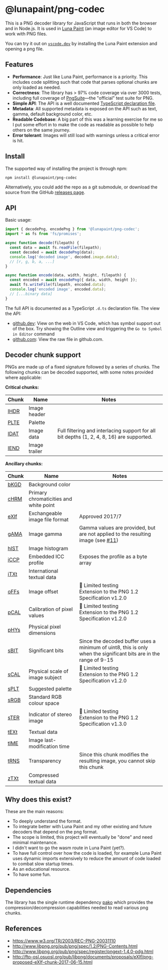 # @lunapaint/png-codec

This is a PNG decoder library for JavaScript that runs in both the browser and in Node.js. It is used in [Luna Paint](https://marketplace.visualstudio.com/items?itemName=Tyriar.luna-paint) (an image editor for VS Code) to work with PNG files.

You can try it out on [`vscode.dev`](https://vscode.dev/) by installing the Luna Paint extension and opening a png file.


## Features

- **Performance**: Just like Luna Paint, performance is a priority. This includes code splitting such that code that parses optional chunks are only loaded as needed.
- **Correctness**: The library has > 97% code coverage via over 3000 tests, including full coverage of [PngSuite](https://github.com/lunapaint/pngsuite)—the "official" test suite for PNG.
- **Simple API**: The API is a well documented [TypeScript declaration file](https://github.dev/lunapaint/png-codec/blob/main/typings/api.d.ts).
- **Metadata**: All supported metadata is exposed on the API such as text, gamma, default background color, etc.
- **Readable Codebase**: A big part of this was a learning exercise for me so I put some effort in to make the code as readable as possible to help others on the same journey.
- **Error tolerant**: Images will still load with warnings unless a critical error is hit.


## Install

The supported way of installing the project is through npm:

```
npm install @lunapaint/png-codec
```

Alternatively, you could add the repo as a git submodule, or download the source from the GitHub [releases page](https://github.com/lunapaint/png-codec/releases).


## API

Basic usage:

```ts
import { decodePng, encodePng } from '@lunapaint/png-codec';
import * as fs from 'fs/promises';

async function decode(filepath) {
  const data = await fs.readFile(filepath);
  const decoded = await decodePng(data);
  console.log('decoded image', decoded.image.data);
  // [r, g, b, a, ...]
}

async function encode(data, width, height, filepath) {
  const encoded = await encodePng({ data, width, height });
  await fs.writeFile(filepath, encoded.data);
  console.log('encoded image', encoded.data);
  // [...binary data]
}
```

The full API is documented as a TypeScript `.d.ts` declaration file. The view the API:

- [github.dev](https://github.dev/lunapaint/png-codec/blob/main/typings/api.d.ts): View on the web in VS Code, which has symbol support out of the box. Try showing the Outline view and triggering the `Go to Symbol in Editor` command
- [github.com](https://github.com/lunapaint/png-codec/blob/main/typings/api.d.ts): View the raw file in github.com.


## Decoder chunk support

PNGs are made up of a fixed signature followed by a series of chunks. The following chunks can be decoded supported, with some notes provided where applicable:

**Critical chunks:**

| Chunk   | Name          | Notes
|---------|---------------|-------
| [IHDR]  | Image header  |
| [PLTE]  | Palette       |
| [IDAT]  | Image data    | Full filtering and interlacing support for all bit depths (1, 2, 4, 8, 16) are supported.
| [IEND]  | Image trailer |

**Ancillary chunks:**

| Chunk   | Name                                   | Notes
|---------|----------------------------------------|-------
| [bKGD]  | Background color                       |
| [cHRM]  | Primary chromaticities and white point |
| [eXIf]  | Exchangeable image file format         | Approved 2017/7
| [gAMA]  | Image gamma                            | Gamma values are provided, but are not applied to the resulting image (see [#11](https://github.com/lunapaint/png-codec/issues/11))
| [hIST]  | Image histogram                        |
| [iCCP]  | Embedded ICC profile                   | Exposes the profile as a byte array
| [iTXt]  | International textual data             |
| [oFFs]  | Image offset                           | 🧪 Limited testing<br>Extension to the PNG 1.2 Specification v1.2.0
| [pCAL]  | Calibration of pixel values            | 🧪 Limited testing<br>Extension to the PNG 1.2 Specification v1.2.0
| [pHYs]  | Physical pixel dimensions              |
| [sBIT]  | Significant bits                       | Since the decoded buffer uses a minimum of uint8, this is only when the significant bits are in the range of 9-15
| [sCAL]  | Physical scale of image subject        | 🧪 Limited testing<br>Extension to the PNG 1.2 Specification v1.2.0
| [sPLT]  | Suggested palette                      |
| [sRGB]  | Standard RGB colour space              |
| [sTER]  | Indicator of stereo image              | 🧪 Limited testing<br>Extension to the PNG 1.2 Specification v1.3.0
| [tEXt]  | Textual data                           |
| [tIME]  | Image last-modification time           |
| [tRNS]  | Transparency                           | Since this chunk modifies the resulting image, you cannot skip this chunk
| [zTXt]  | Compressed textual data                |


## Why does this exist?

These are the main reasons:

- To deeply understand the format.
- To integrate better with Luna Paint and my other existing and future decoders that depend on the png format.
- The scope is limited, this project will eventually be "done" and need minimal maintenance.
- I didn't want to go the wasm route in Luna Paint (yet?).
- To have full control over how the code is loaded, for example Luna Paint uses dynamic imports extensively to reduce the amount of code loaded to combat slow startup times.
- As an educational resource.
- To have some fun.


## Dependencies

The library has the single runtime dependency [pako](https://github.com/nodeca/pako) which provides the compression/decompression capabilities needed to read various png chunks.


## References

- https://www.w3.org/TR/2003/REC-PNG-20031110
- http://www.libpng.org/pub/png/spec/1.2/PNG-Contents.html
- http://www.libpng.org/pub/png/spec/register/pngext-1.4.0-pdg.html
- http://ftp-osl.osuosl.org/pub/libpng/documents/proposals/eXIf/png-proposed-eXIf-chunk-2017-06-15.html


[IHDR]: https://www.w3.org/TR/2003/REC-PNG-20031110/#11IHDR
[PLTE]: https://www.w3.org/TR/2003/REC-PNG-20031110/#11PLTE
[IDAT]: https://www.w3.org/TR/2003/REC-PNG-20031110/#11IDAT
[IEND]: https://www.w3.org/TR/2003/REC-PNG-20031110/#11IEND

[bKGD]: https://www.w3.org/TR/2003/REC-PNG-20031110/#11bKGD
[cHRM]: https://www.w3.org/TR/2003/REC-PNG-20031110/#11cHRM
[eXIf]: http://ftp-osl.osuosl.org/pub/libpng/documents/proposals/eXIf/png-proposed-eXIf-chunk-2017-06-15.html#C.eXIf
[gAMA]: https://www.w3.org/TR/2003/REC-PNG-20031110/#11gAMA
[hIST]: https://www.w3.org/TR/2003/REC-PNG-20031110/#11hIST
[iCCP]: https://www.w3.org/TR/2003/REC-PNG-20031110/#11iCCP
[iTXt]: https://www.w3.org/TR/2003/REC-PNG-20031110/#11iTXt
[oFFs]: http://www.libpng.org/pub/png/spec/register/pngext-1.4.0-pdg.html#C.oFFs
[pCAL]: http://www.libpng.org/pub/png/spec/register/pngext-1.4.0-pdg.html#C.pCAL
[pHYs]: https://www.w3.org/TR/2003/REC-PNG-20031110/#11pHYs
[sBIT]: https://www.w3.org/TR/2003/REC-PNG-20031110/#11sBIT
[sCAL]: http://www.libpng.org/pub/png/spec/register/pngext-1.4.0-pdg.html#C.sCAL
[sPLT]: https://www.w3.org/TR/2003/REC-PNG-20031110/#11sPLT
[sRGB]: https://www.w3.org/TR/2003/REC-PNG-20031110/#11sRGB
[sTER]: http://www.libpng.org/pub/png/spec/register/pngext-1.4.0-pdg.html#C.sTER
[tEXt]: https://www.w3.org/TR/2003/REC-PNG-20031110/#11tEXt
[tIME]: https://www.w3.org/TR/2003/REC-PNG-20031110/#11tIME
[tRNS]: https://www.w3.org/TR/2003/REC-PNG-20031110/#11tRNS
[zTXt]: https://www.w3.org/TR/2003/REC-PNG-20031110/#11zTXt
